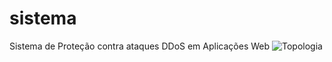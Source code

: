 # sistema
Sistema de Proteção contra ataques DDoS em Aplicações Web
![Topologia](https://github.com/dstelman/sistema/edit/master/esquema_macro.png)
